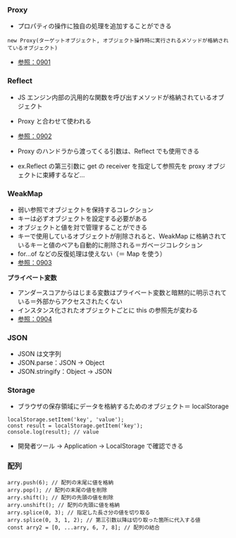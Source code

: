 ### Proxy

- プロパティの操作に独自の処理を追加することができる

```
new Proxy(ターゲットオブジェクト, オブジェクト操作時に実行されるメソッドが格納されているオブジェクト)
```

- [参照：0901](0901/main.js)

### Reflect

- JS エンジン内部の汎用的な関数を呼び出すメソッドが格納されているオブジェクト
- Proxy と合わせて使われる
- [参照：0902](0902/main.js)

- Proxy のハンドラから渡ってくる引数は、Reflect でも使用できる
- ex.Reflect の第三引数に get の receiver を指定して参照先を proxy オブジェクトに束縛するなど...

### WeakMap

- 弱い参照でオブジェクトを保持するコレクション
- キーは必ずオブジェクトを設定する必要がある
- オブジェクトと値を対で管理することができる
- キーで使用しているオブジェクトが削除されると、WeakMap に格納されているキーと値のペアも自動的に削除される＝ガベージコレクション
- for...of などの反復処理は使えない（＝ Map を使う）
- [参照：0903](0903/main.js)

**プライベート変数**

- アンダースコアからはじまる変数はプライベート変数と暗黙的に明示されている＝外部からアクセスされたくない
- インスタンス化されたオブジェクトごとに this の参照先が変わる
- [参照：0904](0904/person.js)

### JSON

- JSON は文字列
- JSON.parse：JSON -> Object
- JSON.stringify：Object -> JSON

### Storage

- ブラウザの保存領域にデータを格納するためのオブジェクト＝ localStorage

```
localStorage.setItem('key', 'value');
const result = localStorage.getItem('key');
console.log(result); // value
```

- 開発者ツール -> Application -> LocalStorage で確認できる

### 配列

```
arry.push(6); // 配列の末尾に値を格納
arry.pop(); // 配列の末尾の値を削除
arry.shift(); // 配列の先頭の値を削除
arry.unshift(); // 配列の先頭に値を格納
arry.splice(0, 3); // 指定した長さ分の値を切り取る
arry.splice(0, 3, 1, 2); // 第三引数以降は切り取った箇所に代入する値
const arry2 = [0, ...arry, 6, 7, 8]; // 配列の結合
```
